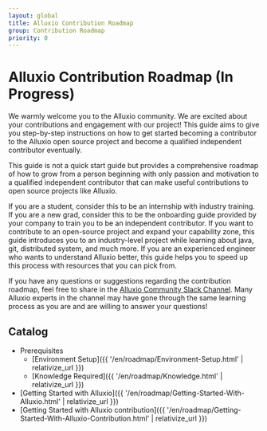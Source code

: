```yaml
---
layout: global
title: Alluxio Contribution Roadmap
group: Contribution Roadmap
priority: 0
---
```

# Alluxio Contribution Roadmap (In Progress)

We warmly welcome you to the Alluxio community. We are excited about your contributions and engagement with our project!
This guide aims to give you step-by-step instructions on how to get started becoming a contributor to the Alluxio open source project
and become a qualified independent contributor eventually.

This guide is not a quick start guide but provides a comprehensive roadmap of how to grow from a person beginning with only passion and motivation 
to a qualified independent contributor that can make useful contributions to open source projects like Alluxio.

If you are a student, consider this to be an internship with industry training.
If you are a new grad, consider this to be the onboarding guide provided by your company to train you to be an independent contributor.
If you want to contribute to an open-source project and expand your capability zone, this guide introduces you to an industry-level project while learning about java, git, distributed system, and much more.
If you are an experienced engineer who wants to understand Alluxio better, this guide helps you to speed up this process with resources that you can pick from.

If you have any questions or suggestions regarding the contribution roadmap, feel free to share in the [Alluxio Community Slack Channel](https://slackin.alluxio.io).
Many Alluxio experts in the channel may have gone through the same learning process as you are and are willing to answer your questions!

## Catalog

- Prerequisites
  - [Environment Setup]({{ '/en/roadmap/Environment-Setup.html' | relativize_url }})
  - [Knowledge Required]({{ '/en/roadmap/Knowledge.html' | relativize_url }})
- [Getting Started with Alluxio]({{ '/en/roadmap/Getting-Started-With-Alluxio.html' | relativize_url }})
- [Getting Started with Alluxio contribution]({{ '/en/roadmap/Getting-Started-With-Alluxio-Contribution.html' | relativize_url }})
